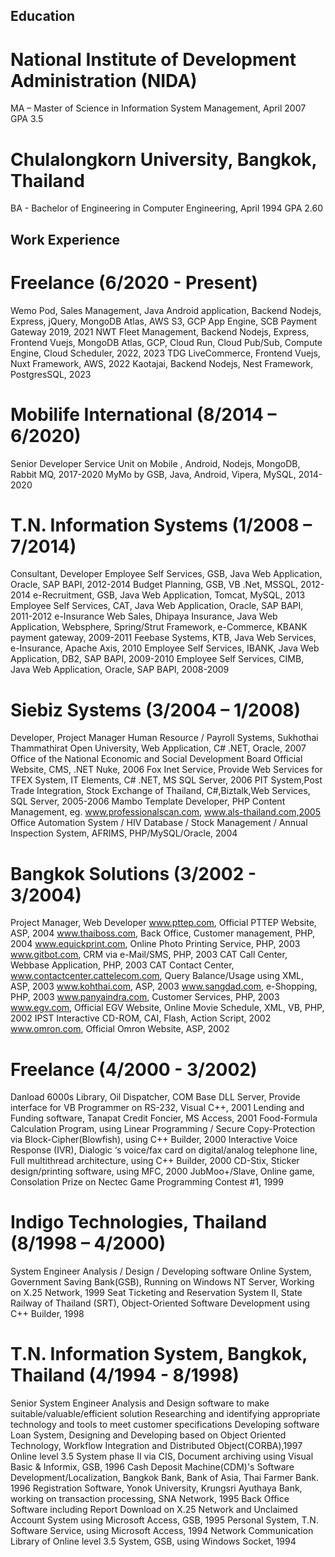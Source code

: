 ## Education

# National Institute of Development Administration (NIDA)
MA – Master of Science in Information System Management, April 2007
GPA 3.5

# Chulalongkorn University, Bangkok, Thailand
BA - Bachelor of Engineering in Computer Engineering, April 1994
GPA 2.60


## Work Experience

# Freelance (6/2020 - Present)
Wemo Pod, Sales Management, Java Android application, Backend Nodejs, Express, jQuery,  MongoDB Atlas, AWS S3, GCP App Engine, SCB Payment Gateway 2019, 2021
NWT Fleet Management, Backend Nodejs, Express, Frontend Vuejs, MongoDB Atlas, GCP, Cloud Run, Cloud Pub/Sub, Compute Engine, Cloud Scheduler, 2022, 2023
TDG LiveCommerce, Frontend Vuejs, Nuxt Framework, AWS, 2022
Kaotajai, Backend Nodejs, Nest Framework, PostgresSQL, 2023


# Mobilife International (8/2014 – 6/2020)
Senior Developer
Service Unit on Mobile , Android, Nodejs, MongoDB, Rabbit MQ, 2017-2020
MyMo by GSB, Java, Android, Vipera, MySQL, 2014-2020

# T.N. Information Systems (1/2008 – 7/2014)
Consultant, Developer
Employee Self Services, GSB, Java Web Application, Oracle, SAP BAPI,  2012-2014
Budget Planning, GSB, VB .Net, MSSQL, 2012-2014
e-Recruitment, GSB, Java Web Application, Tomcat, MySQL, 2013
Employee Self Services, CAT, Java Web Application, Oracle, SAP BAPI, 2011-2012
e-Insurance Web Sales, Dhipaya Insurance, Java Web Application, Websphere, Spring/Strut Framework, e-Commerce, KBANK payment gateway, 2009-2011
Feebase Systems, KTB, Java Web Services, e-Insurance, Apache Axis, 2010
Employee Self Services, IBANK, Java Web Application, DB2, SAP BAPI, 2009-2010
Employee Self Services, CIMB, Java Web Application, Oracle, SAP BAPI, 2008-2009

# Siebiz Systems (3/2004 – 1/2008)
Developer, Project Manager
Human Resource / Payroll Systems, Sukhothai Thammathirat Open University, Web Application, C# .NET, Oracle, 2007
Office of the National Economic and Social Development Board Official Website, CMS, .NET Nuke, 2006
Fox Inet Service, Provide Web Services for TFEX System, IT Elements, C# .NET, MS SQL Server, 2006
PIT System,Post Trade Integration, Stock Exchange of Thailand,  C#,Biztalk,Web Services, SQL Server, 2005-2006
Mambo Template Developer, PHP Content Management, eg. www.professionalscan.com, www.als-thailand.com,2005
Office Automation System / HIV Database / Stock Management / Annual Inspection System, AFRIMS, PHP/MySQL/Oracle, 2004

# Bangkok Solutions (3/2002 - 3/2004)
Project Manager, Web Developer
www.pttep.com, Official PTTEP Website, ASP, 2004
www.thaiboss.com, Back Office, Customer management, PHP, 2004
www.equickprint.com, Online Photo Printing Service, PHP, 2003
www.gitbot.com, CRM via e-Mail/SMS, PHP, 2003
CAT Call Center, Webbase Application, PHP, 2003
CAT Contact Center, www.contactcenter.cattelecom.com, Query Balance/Usage using XML, ASP, 2003
www.kohthai.com, ASP, 2003
www.sangdad.com, e-Shopping, PHP, 2003
www.panyaindra.com, Customer Services, PHP, 2003
www.egv.com, Official EGV Website, Online Movie Schedule, XML, VB, PHP, 2002
IPST Interactive CD-ROM, CAI, Flash, Action Script, 2002
www.omron.com, Official Omron Website, ASP, 2002

# Freelance (4/2000 - 3/2002)
Danload 6000s Library, Oil Dispatcher, COM Base DLL Server, Provide interface for VB Programmer on RS-232, Visual C++, 2001
Lending and Funding software, Tanapat Credit Foncier, MS Access, 2001
Food-Formula Calculation Program, using Linear Programming / Secure Copy-Protection via Block-Cipher(Blowfish), using C++ Builder, 2000
Interactive Voice Response (IVR), Dialogic ‘s voice/fax card on digital/analog telephone line, Full multithread architecture, using C++ Builder, 2000
CD-Stix, Sticker design/printing software, using MFC, 2000
JubMoo+/Slave, Online game, Consolation Prize on Nectec Game Programming Contest #1, 1999

# Indigo Technologies, Thailand (8/1998 – 4/2000)
System Engineer
Analysis / Design / Developing software
Online System, Government Saving Bank(GSB), Running on Windows NT Server, Working on X.25 Network, 1999
Seat Ticketing and Reservation System II, State Railway of Thailand (SRT), Object-Oriented Software Development using C++ Builder, 1998

# T.N. Information System, Bangkok, Thailand (4/1994 - 8/1998)
Senior System Engineer
Analysis and Design software to make suitable/valuable/efficient solution
Researching and identifying appropriate technology and tools to meet customer specifications
Developing software
Loan System, Designing and Developing based on Object Oriented Technology, Workflow Integration and Distributed Object(CORBA),1997
Online level 3.5 System phase II via CIS, Document archiving using Visual Basic & Informix, GSB, 1996
Cash Deposit Machine(CDM)'s Software Development/Localization, Bangkok Bank, Bank of Asia, Thai Farmer Bank. 1996
Registration Software, Yonok University, Krungsri Ayuthaya Bank, working on transaction processing, SNA Network, 1995
Back Office Software including Report Download on X.25 Network and Unclaimed Account System using Microsoft Access, GSB, 1995
Personal System, T.N. Software Service, using Microsoft Access, 1994
Network Communication Library of Online level 3.5 System, GSB, using Windows Socket, 1994

